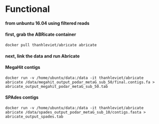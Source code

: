 # Functional  

#### from unbuntu 16.04 using filtered reads

#### first, grab the ABRicate container
```
docker pull thanhleviet/abricate abricate
```
#### next, link the data and run Abricate
#### MegaHit contigs 
```
docker run -v /home/ubuntu/data:/data -it thanhleviet/abricate abricate /data/megahit_output_podar_metaG_sub_50/final.contigs.fa > abricate_output_megahit_podar_metaG_sub_50.tab
```
#### SPAdes contigs 
```
docker run -v /home/ubuntu/data:/data -it thanhleviet/abricate abricate /data/spades_output_podar_metaG_sub_10/contigs.fasta > abricate_output_spades.tab
```

